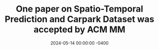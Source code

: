 ---
title: "One paper on Spatio-Temporal Prediction and Carpark Dataset was accepted by ACM MM"
date: 2024-05-14 00:00:00 -0400
---